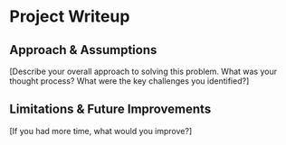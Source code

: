 # Project Writeup

## Approach & Assumptions

[Describe your overall approach to solving this problem. What was your thought process? What were the key challenges you identified?]

## Limitations & Future Improvements

[If you had more time, what would you improve?]

